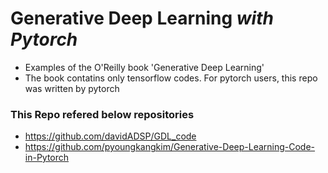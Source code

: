 # Generative Deep Learning _with Pytorch_
- Examples of the O'Reilly book 'Generative Deep Learning'
- The book contatins only tensorflow codes. For pytorch users, this repo was written by pytorch


### This Repo refered below repositories
- https://github.com/davidADSP/GDL_code
- https://github.com/pyoungkangkim/Generative-Deep-Learning-Code-in-Pytorch